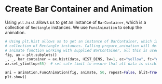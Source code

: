 # Create Bar Container and Animation

Using `plt.hist` allows us to get an instance of `BarContainer`, which is a collection of `Rectangle` instances. We use `FuncAnimation` to setup the animation.

```python
# Using plt.hist allows us to get an instance of BarContainer, which is a
# collection of Rectangle instances. Calling prepare_animation will define
# animate function working with supplied BarContainer, all this is used to setup FuncAnimation.
fig, ax = plt.subplots()
_, _, bar_container = ax.hist(data, HIST_BINS, lw=1, ec="yellow", fc="green", alpha=0.5)
ax.set_ylim(top=55)  # set safe limit to ensure that all data is visible.

ani = animation.FuncAnimation(fig, animate, 50, repeat=False, blit=True)
plt.show()
```
